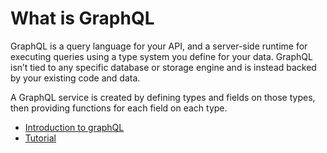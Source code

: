 # What is GraphQL
GraphQL is a query language for your API, and a server-side runtime for executing queries using a type system you define for your data. GraphQL isn’t tied to any specific database or storage engine and is instead backed by your existing code and data.

A GraphQL service is created by defining types and fields on those types, then providing functions for each field on each type.

* [Introduction to graphQL](https://graphql.org/learn/)
* [Tutorial](https://www.howtographql.com/basics/0-introduction/)